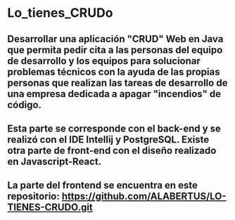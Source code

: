 # Lo_tienes_CRUDo
## Desarrollar una aplicación "CRUD" Web en Java que permita pedir cita a las personas del equipo de desarrollo y los equipos para solucionar problemas técnicos con la ayuda de las propias personas que realizan las tareas de desarrollo de una empresa dedicada a apagar "incendios" de código. 
## Esta parte se corresponde con el back-end y se realizó con el IDE Intellij y PostgreSQL. Existe otra parte de front-end con el diseño realizado en Javascript-React.
## La parte del frontend se encuentra en este repositorio: https://github.com/ALABERTUS/LO-TIENES-CRUDO.git
